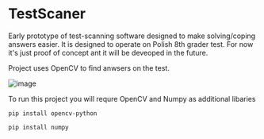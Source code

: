 # TestScaner
Early prototype of test-scanning software designed to make solving/coping answers easier. It is designed to operate on Polish 8th grader test. For now it's just proof of concept ant it will be deveoped in the future.

Project uses OpenCV to find anwsers on the test.

![image](https://user-images.githubusercontent.com/44839807/177147011-ab6f05ec-54a2-4602-9bb5-afc418bb25d5.png)

To run this project you will requre OpenCV and Numpy as additional libaries

`pip install opencv-python`

`pip install numpy`
